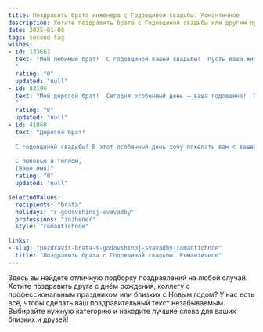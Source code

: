 ```yaml
---
title: Поздравить брата инженера с Годовщиной свадьбы. Романтичное
description: Хотите поздравить брата с Годовщиной свадьбы или другим праздником? Наш ИИ создаст незабываемое поздравление, а вы обязательно выделитесь среди других.  
date: 2025-01-08
tags: second tag
wishes:
- id: 133662
  text: "Мой любимый брат!  С годовщиной вашей свадьбы!  Пусть ваша жизнь, как сложный, но невероятно прекрасный инженерный проект, будет полна гармонии, взаимопонимания и нежной, прочной любви, способной выдержать любые испытания.  Желаю вам еще долгих лет счастья,  взаимного вдохновения и  радости, которые будут только крепнуть с каждым годом, подобно крепкому, надежному мосту, который вы построили вместе.
  "
  rating: "0"
  updated: "null"
- id: 83190
  text: "Мой дорогой брат!  Сегодня особенный день – ваша годовщина!  Пусть ваша любовь, крепкая как стальная конструкция, созданная твоей умелой инженерной рукой, будет вечной, а семейное счастье – таким же прочным и надежным, как самые лучшие творения человеческого гения.  Желаю вам бесконечной нежности, взаимного понимания и ещё многих-многих счастливых лет вместе!
  "
  rating: "0"
  updated: "null"
- id: 41860
  text: "Дорогой брат!
  
  С годовщиной свадьбы! В этот особенный день хочу пожелать вам с вашей любимой бесконечного счастья, крепкой любви и гармонии в каждом мгновении вместе. Как инженер строит прочные конструкции, так и вы закладываете прочный фундамент вашего совместного счастья. Пусть ваша жизнь будет полна ярких моментов, вдохновения и новых совместных достижений.
  
  С любовью и теплом,
  [Ваше имя]"
  rating: "0"
  updated: "null"

selectedValues:
  recipients: "brata"
  holidays: "s-godovshinoj-svavadby"
  professions: "inzhener"
  style: "romantichnoe"

links:
- slug: "pozdravit-brata-s-godovshinoj-svavadby-romantichnoe"
  title: "Поздравить брата с Годовщиной свадьбы. Романтичное"
---
```


Здесь вы найдете отличную подборку поздравлений на любой случай.
Хотите поздравить друга с днём рождения, коллегу с профессиональным праздником или близких с Новым годом? У нас есть всё, чтобы сделать ваш поздравительный текст незабываемым. Выбирайте нужную категорию и находите лучшие слова для ваших близких и друзей!
